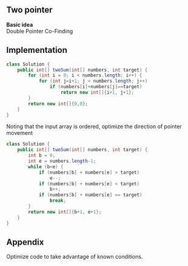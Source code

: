 **Two pointer**  
---
**Basic idea**  
Double Pointer Co-Finding

Implementation
---
```java
class Solution {
    public int[] twoSum(int[] numbers, int target) {
        for (int i = 0; i < numbers.length; i++) {
            for (int j=i+1; j < numbers.length; j++)
                if (numbers[i]+numbers[j]==target)
                    return new int[]{i+1, j+1};
        }
        return new int[]{0,0};
    }
}
```
Noting that the input array is ordered, optimize the direction of pointer movement  
```java
class Solution {
    public int[] twoSum(int[] numbers, int target) {
        int b = 0;
        int e = numbers.length-1;
        while (b<e) {
            if (numbers[b] + numbers[e] > target)
                e--;
            if (numbers[b] + numbers[e] < target)
                b++;
            if (numbers[b] + numbers[e] == target)
                break;
        }
        return new int[]{b+1, e+1};
    }
}
```
**Appendix**
---
Optimize code to take advantage of known conditions.
